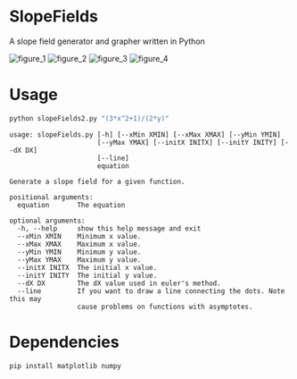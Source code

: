 # SlopeFields
A slope field generator and grapher written in Python

![figure_1](https://cloud.githubusercontent.com/assets/5304541/12697204/5f73cdd8-c74b-11e5-9cff-0c7e8f0818c0.png)
![figure_2](https://cloud.githubusercontent.com/assets/5304541/12697203/5f633db0-c74b-11e5-95fd-1a486c8d801a.png)
![figure_3](https://cloud.githubusercontent.com/assets/5304541/12697274/672e5154-c74d-11e5-98da-6cfe54eabce3.png)
![figure_4](https://cloud.githubusercontent.com/assets/5304541/12697949/0c72fd6c-c75e-11e5-81fb-fe990d56c3bc.png)

# Usage

``` bash
python slopeFields2.py "(3*x^2+1)/(2*y)"
```

```
usage: slopeFields.py [-h] [--xMin XMIN] [--xMax XMAX] [--yMin YMIN]
                      [--yMax YMAX] [--initX INITX] [--initY INITY] [--dX DX]
                      [--line]
                      equation

Generate a slope field for a given function.

positional arguments:
  equation       The equation

optional arguments:
  -h, --help     show this help message and exit
  --xMin XMIN    Minimum x value.
  --xMax XMAX    Maximum x value.
  --yMin YMIN    Minimum y value.
  --yMax YMAX    Maximum y value.
  --initX INITX  The initial x value.
  --initY INITY  The initial y value.
  --dX DX        The dX value used in euler's method.
  --line         If you want to draw a line connecting the dots. Note this may
                 cause problems on functions with asymptotes.
```

# Dependencies 

``` bash
pip install matplotlib numpy
```
